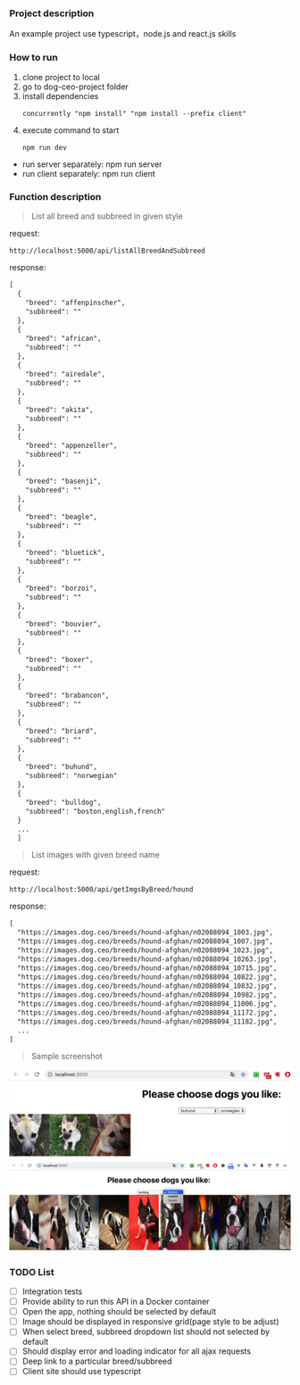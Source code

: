 ### Project description
An example project use typescript，node.js and react.js skills

### How to run
1. clone project to local
2. go to dog-ceo-project folder
3. install dependencies
    ```
    concurrently "npm install" "npm install --prefix client"
    ```
4. execute command to start
    ```
    npm run dev
    ```
* run server separately: npm run server
* run client separately: npm run client

### Function description
> List all breed and subbreed in given style

request:
```
http://localhost:5000/api/listAllBreedAndSubbreed
```
response:
```
[
  {
    "breed": "affenpinscher",
    "subbreed": ""
  },
  {
    "breed": "african",
    "subbreed": ""
  },
  {
    "breed": "airedale",
    "subbreed": ""
  },
  {
    "breed": "akita",
    "subbreed": ""
  },
  {
    "breed": "appenzeller",
    "subbreed": ""
  },
  {
    "breed": "basenji",
    "subbreed": ""
  },
  {
    "breed": "beagle",
    "subbreed": ""
  },
  {
    "breed": "bluetick",
    "subbreed": ""
  },
  {
    "breed": "borzoi",
    "subbreed": ""
  },
  {
    "breed": "bouvier",
    "subbreed": ""
  },
  {
    "breed": "boxer",
    "subbreed": ""
  },
  {
    "breed": "brabancon",
    "subbreed": ""
  },
  {
    "breed": "briard",
    "subbreed": ""
  },
  {
    "breed": "buhund",
    "subbreed": "norwegian"
  },
  {
    "breed": "bulldog",
    "subbreed": "boston,english,french"
  }
  ...
  ]
```

> List images with given breed name

request:
```
http://localhost:5000/api/getImgsByBreed/hound
```
response:
```
[
  "https://images.dog.ceo/breeds/hound-afghan/n02088094_1003.jpg",
  "https://images.dog.ceo/breeds/hound-afghan/n02088094_1007.jpg",
  "https://images.dog.ceo/breeds/hound-afghan/n02088094_1023.jpg",
  "https://images.dog.ceo/breeds/hound-afghan/n02088094_10263.jpg",
  "https://images.dog.ceo/breeds/hound-afghan/n02088094_10715.jpg",
  "https://images.dog.ceo/breeds/hound-afghan/n02088094_10822.jpg",
  "https://images.dog.ceo/breeds/hound-afghan/n02088094_10832.jpg",
  "https://images.dog.ceo/breeds/hound-afghan/n02088094_10982.jpg",
  "https://images.dog.ceo/breeds/hound-afghan/n02088094_11006.jpg",
  "https://images.dog.ceo/breeds/hound-afghan/n02088094_11172.jpg",
  "https://images.dog.ceo/breeds/hound-afghan/n02088094_11182.jpg",
  ...
]
```

> Sample screenshot

![](imgs/1.jpg)
![](imgs/2.jpg)

    
### TODO List
- [ ] Integration tests
- [ ] Provide ability to run this API in a Docker container
- [ ] Open the app, nothing should be selected by default
- [ ] Image should be displayed in responsive grid(page style to be adjust)
- [ ] When select breed, subbreed dropdown list should not selected by default
- [ ] Should display error and loading indicator for all ajax requests
- [ ] Deep link to a particular breed/subbreed
- [ ] Client site should use typescript